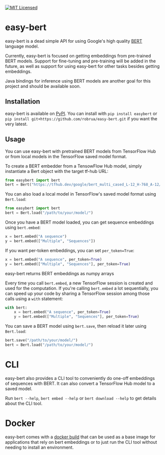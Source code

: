 [![MIT Licensed](https://img.shields.io/badge/license-MIT-green.svg)](https://github.com/robrua/easy-bert/blob/master/LICENSE.txt)

# easy-bert
easy-bert is a dead simple API for using Google's high quality [BERT](https://github.com/google-research/bert) language model.

Currently, easy-bert is focused on getting embeddings from pre-trained BERT models. Support for fine-tuning and pre-training will be added in the future, as well as support for using easy-bert for other tasks besides getting embeddings.

Java bindings for inference using BERT models are another goal for this project and should be available soon.

## Installation
easy-bert is available on [PyPI](https://pypi.org/project/easybert/). You can install with `pip install easybert` or `pip install git+https://github.com/robrua/easy-bert.git` if you want the very latest.

## Usage
You can use easy-bert with pretrained BERT models from TensorFlow Hub or from local models in the TensorFlow saved model format.

To create a BERT embedder from a TensowFlow Hub model, simply instantiate a Bert object with the target tf-hub URL:

```python
from easybert import bert
bert = Bert("https://tfhub.dev/google/bert_multi_cased_L-12_H-768_A-12/1")
```

You can also load a local model in TensorFlow's saved model format using `Bert.load`:

```python
from easybert import bert
bert = Bert.load("/path/to/your/model/")
```

Once you have a BERT model loaded, you can get sequence embeddings using `bert.embed`:

```python
x = bert.embed("A sequence")
y = bert.embed(["Multiple", "Sequences"])
```

If you want per-token embeddings, you can set `per_token=True`:

```python
x = bert.embed("A sequence", per_token=True)
y = bert.embed(["Multiple", "Sequences"], per_token=True)
```

easy-bert returns BERT embeddings as numpy arrays


Every time you call `bert.embed`, a new TensorFlow session is created and used for the computation. If you're calling `bert.embed` a lot sequentially, you can speed up your code by sharing a TensorFlow session among those calls using a `with` statement:

```python
with bert:
    x = bert.embed("A sequence", per_token=True)
    y = bert.embed(["Multiple", "Sequences"], per_token=True)
```

You can save a BERT model using `bert.save`, then reload it later using `Bert.load`:

```python
bert.save("/path/to/your/model/")
bert = Bert.load("/path/to/your/model/")
```

# CLI
easy-bert also provides a CLI tool to conveniently do one-off embeddings of sequences with BERT. It can also convert a TensorFlow Hub model to a saved model.

Run `bert --help`, `bert embed --help` or `bert download --help` to get details about the CLI tool.

# Docker
easy-bert comes with a [docker build](https://cloud.docker.com/repository/docker/robrua/easy-bert) that can be used as a base image for applications that rely on bert embeddings or to just run the CLI tool without needing to install an environment.
